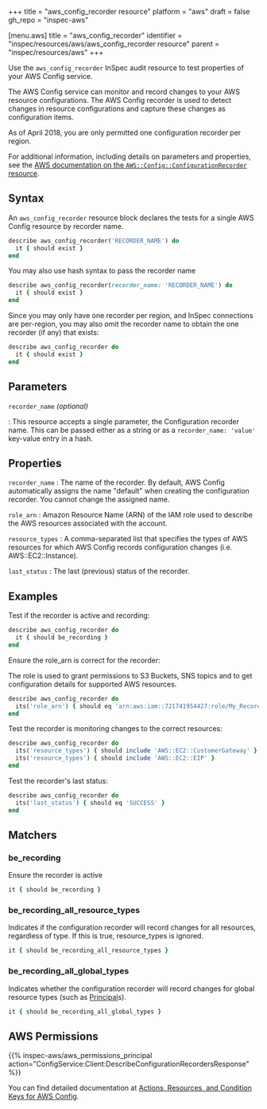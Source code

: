 +++
title = "aws_config_recorder resource"
platform = "aws"
draft = false
gh_repo = "inspec-aws"

[menu.aws]
title = "aws_config_recorder"
identifier = "inspec/resources/aws/aws_config_recorder resource"
parent = "inspec/resources/aws"
+++

Use the `aws_config_recorder` InSpec audit resource to test properties of your AWS Config service.

The AWS Config service can monitor and record changes to your AWS resource configurations. The AWS Config recorder is used to detect changes in resource configurations and capture these changes as configuration items.

As of April 2018, you are only permitted one configuration recorder per region.

For additional information, including details on parameters and properties, see the [AWS documentation on the `AWS::Config::ConfigurationRecorder` resource](https://docs.aws.amazon.com/AWSCloudFormation/latest/UserGuide/aws-resource-config-configurationrecorder.html).

## Syntax

An `aws_config_recorder` resource block declares the tests for a single AWS Config resource by recorder name.

```ruby
describe aws_config_recorder('RECORDER_NAME') do
  it { should exist }
end
```

You may also use hash syntax to pass the recorder name

```ruby
describe aws_config_recorder(recorder_name: 'RECORDER_NAME') do
  it { should exist }
end
```

Since you may only have one recorder per region, and InSpec connections are per-region, you may also omit the recorder name to obtain the one recorder (if any) that exists:

```ruby
describe aws_config_recorder do
  it { should exist }
end
```

## Parameters

`recorder_name` _(optional)_

: This resource accepts a single parameter, the Configuration recorder name.
  This can be passed either as a string or as a `recorder_name: 'value'` key-value entry in a hash.

## Properties

`recorder_name`
: The name of the recorder. By default, AWS Config automatically assigns the name "default" when creating the configuration recorder. You cannot change the assigned name.

`role_arn`
: Amazon Resource Name (ARN) of the IAM role used to describe the AWS resources associated with the account.

`resource_types`
: A comma-separated list that specifies the types of AWS resources for which AWS Config records configuration changes (i.e. AWS::EC2::Instance).

`last_status`
: The last (previous) status of the recorder.

## Examples

Test if the recorder is active and recording:

```ruby
describe aws_config_recorder do
  it { should be_recording }
end
```

Ensure the role_arn is correct for the recorder:

The role is used to grant permissions to S3 Buckets, SNS topics and to get configuration details for supported AWS resources.

```ruby
describe aws_config_recorder do
  its('role_arn') { should eq 'arn:aws:iam::721741954427:role/My_Recorder' }
end
```

Test the recorder is monitoring changes to the correct resources:

```ruby
describe aws_config_recorder do
  its('resource_types') { should include 'AWS::EC2::CustomerGateway' }
  its('resource_types') { should include 'AWS::EC2::EIP' }
end
```

Test the recorder's last status:

```ruby
describe aws_config_recorder do
  its('last_status') { should eq 'SUCCESS' }
end
```

## Matchers

### be_recording

Ensure the recorder is active

```ruby
it { should be_recording }
```

### be_recording_all_resource_types

Indicates if the configuration recorder will record changes for all resources, regardless of type. If this is true, resource_types is ignored.

```ruby
it { should be_recording_all_resource_types }
```

### be_recording_all_global_types

Indicates whether the configuration recorder will record changes for global resource types (such as [Principal](https://docs.aws.amazon.com/IAM/latest/UserGuide/intro-structure.html#intro-structure-principal)s).

```ruby
it { should be_recording_all_global_types }
```

## AWS Permissions

{{% inspec-aws/aws_permissions_principal action="ConfigService:Client:DescribeConfigurationRecordersResponse" %}}

You can find detailed documentation at [Actions, Resources, and Condition Keys for AWS Config](https://docs.aws.amazon.com/IAM/latest/UserGuide/list_awsconfig.html).
